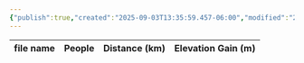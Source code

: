 ```yaml
---
{"publish":true,"created":"2025-09-03T13:35:59.457-06:00","modified":"2025-09-03T14:47:25.465-06:00","published":"2025-09-03T14:47:25.465-06:00","tags":["route"],"cssclasses":"","elevation":null,"region":null,"location":null,"DWYT":"Worthwhile","Kane":null,"completed":false}
---
```



| file name | People | Distance (km) | Elevation Gain (m) |
| --------- | ------ | ------------- | ------------------ |